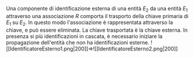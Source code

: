 Una componente di identificazione esterna di una entità $E_2$ da una entità $E_1$ attraverso una associazione $R$ comporta il trasporto della chiave primaria di $E_1$ su $E_2$.
In questo modo l'associazione è rappresentata attraverso la chiave, e può essere eliminata.
La chiave trasportata è la chiave esterna.
In presenza si più identificazioni in cascata, è necessario iniziare la propagazione dell'entità che non ha identificazioni esterne.
![[IdentificatoreEsterno1.png|200]]$\Rightarrow$![[IdentificatoreEsterno2.png|200]]
